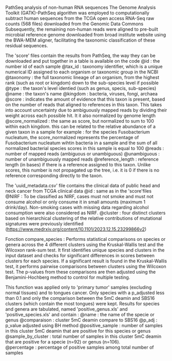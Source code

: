 
PathSeq analysis of non-human RNA sequences
The Genome Analysis Toolkit (GATK)-PathSeq algorithm was employed to computationally subtract human sequences from the TCGA open access RNA-Seq raw counts (568 files) downloaded from the Genomic Data Commons 
Subsequently, the remaining non-human reads were aligned to pre-built microbial reference genome downloaded from broad institute website using the BWA-MEM aligner, 
facilitating the taxonomic classification of these residual sequences. 

The 'score' files contain the results from PathSeq, the way they can be downloaded and put together in a table is available on the code
@id : the number id of each sample 
@tax_id :  taxonomy identifier, which is a unique numerical ID assigned to each organism or taxonomic group in the NCBI
@taxonomy :  the full taxonomic lineage of an organism, from the highest rank (such as root or kingdom) down to the sub-species level if possible 
@type : the taxon's level identied (such as genus, specis, sub-species) 
@name : the taxon's name 
@kingdom : bacteria, viruses, fongi, archaea 
@score : indicates the amount of evidence that this taxon is present, based on the number of reads that aligned to references in this taxon. 
This takes into account uncertainty due to ambiguously mapped reads by dividing their weight across each possible hit. It it also normalized by genome length
@score_normalized : the same as score, but normalized to sum to 100 within each kingdom. this can be related to the relative abundance of a given taxon in a sample 
for example : for the species Fusobacterium nucleatum, the score_normalized represents the percentage of Fusobacterium nucleatum wihtin bacteria in a sample and 
the sum of all normalized bacterial species scores in this sample is equal to 100
@reads : number of mapped reads (ambiguous or unambiguous)
@unambiguous : number of unambiguously mapped reads
@reference_length : reference length (in bases) if there is a reference assigned to this taxon. 
Unlike scores, this number is not propagated up the tree, i.e. it is 0 if there is no reference corresponding directly to the taxon. 

The 'uuid_metadata.csv' file contains the clinical data of public head and neck cancer from TCGA clinical data 
@id : same as in the 'score'files 
@NIRF : To be classified as NIRF, cases must not smoke and must not consume alcohol or only consume it in small amounts (maximum 1 drink/day).
Non-smoking cases with missing data regarding alcohol consumption were also considered as NIRF.
@cluster : four distinct clusters based on hierarchical clustering of the relative contributions of mutational signatures were previously identified (https://www.medrxiv.org/content/10.1101/2023.12.15.23299866v2)


Fonction compare_species : 
Performs statistical comparisons on species or genera across the 4 different clusters using the Kruskal-Wallis test and the Wilcoxon rank-sum test.
It first identifies unique species and clusters in the input dataset and checks for significant differences in scores between clusters for each species.
If a significant result is found in the Kruskal-Wallis test, it performs pairwise comparisons between clusters using the Wilcoxon test. 
The p-values from these comparisons are then adjusted using the Benjamini-Hochberg method to control for multiple testing. 

This function was applied only to 'primary tumor' samples (excluding normal tissues) and to tongues cancer.
Only species with a p_adjusted less than 0.1 and only the comparison between the 5mC deamin and SBS16 clusters (which contain the most tongues) were kept.
Results for species and genera are tabulated, named 'positive_genus.xls' and 'positive_species.xls' and contain : 
@name : the name of the specie or genus 
@comparaison : cluster 5mC deamin compare to SBS16 
@p_adj : p_value adjusted using BH method
@positive_sample : number of samples in this cluster 5mC deamin that are positive for this species or genus 
@sample_by_cluster : total number of samples in this cluster 5mC deamin that are positive for a specie (n=92) or genus (n=106).  
@percentage : percentage of positive samples among total number of samples 
